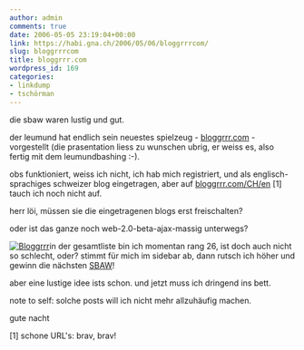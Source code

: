 ```yaml
---
author: admin
comments: true
date: 2006-05-05 23:19:04+00:00
link: https://habi.gna.ch/2006/05/06/bloggrrrcom/
slug: bloggrrrcom
title: bloggrrr.com
wordpress_id: 169
categories:
- linkdump
- tschörman
---
```



die sbaw waren lustig und gut.

der leumund hat endlich sein neuestes spielzeug - [bloggrrr.com](http://www.bloggrrr.com) - vorgestellt (die prasentation liess zu wunschen ubrig, er weiss es, also fertig mit dem leumundbashing :-).
  
obs funktioniert, weiss ich nicht, ich hab mich registriert, und als englisch-sprachiges schweizer blog eingetragen, aber auf [bloggrrr.com/CH/en](http://www.bloggrrr.com/CH/en) [1] tauch ich noch nicht auf.

herr löi, müssen sie die eingetragenen blogs erst freischalten?

oder ist das ganze noch web-2.0-beta-ajax-massig unterwegs?

[![Bloggrrr](https://habi.gna.ch/blog/images/bloggrrr-tm.jpg)](https://habi.gna.ch/blog/images/bloggrrr.jpg)in der gesamtliste bin ich momentan rang 26, ist doch auch nicht so schlecht, oder? stimmt für mich im sidebar ab, dann rutsch ich höher und gewinn die nächsten [SBAW](http://swissblogawards.ch/)!

aber eine lustige idee ists schon. und jetzt muss ich dringend ins bett.
  
note to self: solche posts will ich nicht mehr allzuhäufig machen.
  
gute nacht

[1] schone URL's: brav, brav!
